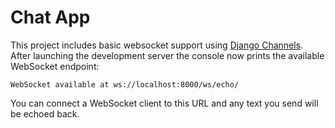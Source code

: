 # Chat App

This project includes basic websocket support using [Django Channels](https://channels.readthedocs.io/). After launching the development server the console now prints the available WebSocket endpoint:

```
WebSocket available at ws://localhost:8000/ws/echo/
```

You can connect a WebSocket client to this URL and any text you send will be echoed back.
